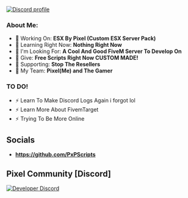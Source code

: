 [![Discord profile](https://discord.c99.nl/widget/theme-2/711712752246325343.png)](https://discord.com/users/711712752246325343)

### About Me:
- 👾 Working On: **ESX By Pixel (Custom ESX Server Pack)**
- 👾 Learning Right Now: **Nothing Right Now**
- 👾 I'm Looking For: **A Cool And Good FiveM Server To Develop On**
- 👾 Give: **Free Scripts Right Now CUSTOM MADE!**
- 👾 Supporting: **Stop The Resellers**
- 👾 My Team: **Pixel(Me) and The Gamer**

### TO DO!
- ⚡ Learn To Make Discord Logs Again i forgot lol
- ⚡ Learn More About FivemTarget
- ⚡ Trying To Be More Online

## Socials
- **https://github.com/PxPScripts**


## Pixel Community [Discord]
[![Developer Discord](https://discordapp.com/api/guilds/960905721887719534/widget.png?style=banner2)](https://discord.gg/e3S4Svrewg)
